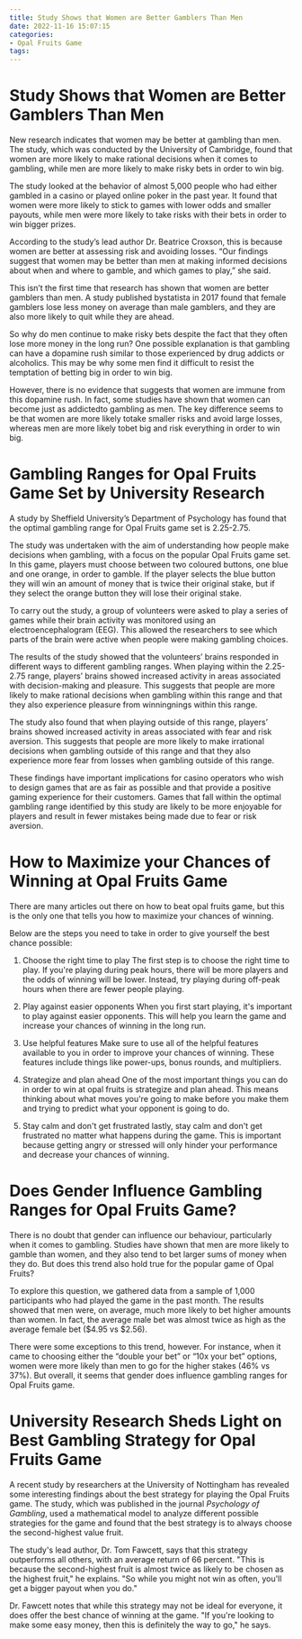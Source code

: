 ```yaml
---
title: Study Shows that Women are Better Gamblers Than Men
date: 2022-11-16 15:07:15
categories:
- Opal Fruits Game
tags:
---
```



#  Study Shows that Women are Better Gamblers Than Men

New research indicates that women may be better at gambling than men. The study, which was conducted by the University of Cambridge, found that women are more likely to make rational decisions when it comes to gambling, while men are more likely to make risky bets in order to win big.

The study looked at the behavior of almost 5,000 people who had either gambled in a casino or played online poker in the past year. It found that women were more likely to stick to games with lower odds and smaller payouts, while men were more likely to take risks with their bets in order to win bigger prizes.

According to the study’s lead author Dr. Beatrice Croxson, this is because women are better at assessing risk and avoiding losses. “Our findings suggest that women may be better than men at making informed decisions about when and where to gamble, and which games to play,” she said.

This isn’t the first time that research has shown that women are better gamblers than men. A study published bystatista in 2017 found that female gamblers lose less money on average than male gamblers, and they are also more likely to quit while they are ahead.

So why do men continue to make risky bets despite the fact that they often lose more money in the long run? One possible explanation is that gambling can have a dopamine rush similar to those experienced by drug addicts or alcoholics. This may be why some men find it difficult to resist the temptation of betting big in order to win big.

However, there is no evidence that suggests that women are immune from this dopamine rush. In fact, some studies have shown that women can become just as addictedto gambling as men. The key difference seems to be that women are more likely totake smaller risks and avoid large losses, whereas men are more likely tobet big and risk everything in order to win big.

#  Gambling Ranges for Opal Fruits Game Set by University Research

A study by Sheffield University’s Department of Psychology has found that the optimal gambling range for Opal Fruits game set is 2.25-2.75.

The study was undertaken with the aim of understanding how people make decisions when gambling, with a focus on the popular Opal Fruits game set. In this game, players must choose between two coloured buttons, one blue and one orange, in order to gamble. If the player selects the blue button they will win an amount of money that is twice their original stake, but if they select the orange button they will lose their original stake.

To carry out the study, a group of volunteers were asked to play a series of games while their brain activity was monitored using an electroencephalogram (EEG). This allowed the researchers to see which parts of the brain were active when people were making gambling choices.

The results of the study showed that the volunteers’ brains responded in different ways to different gambling ranges. When playing within the 2.25-2.75 range, players’ brains showed increased activity in areas associated with decision-making and pleasure. This suggests that people are more likely to make rational decisions when gambling within this range and that they also experience pleasure from winningnings within this range.

The study also found that when playing outside of this range, players’ brains showed increased activity in areas associated with fear and risk aversion. This suggests that people are more likely to make irrational decisions when gambling outside of this range and that they also experience more fear from losses when gambling outside of this range.

These findings have important implications for casino operators who wish to design games that are as fair as possible and that provide a positive gaming experience for their customers. Games that fall within the optimal gambling range identified by this study are likely to be more enjoyable for players and result in fewer mistakes being made due to fear or risk aversion.

#  How to Maximize your Chances of Winning at Opal Fruits Game

There are many articles out there on how to beat opal fruits game, but this is the only one that tells you how to maximize your chances of winning.

Below are the steps you need to take in order to give yourself the best chance possible: 

1) Choose the right time to play
The first step is to choose the right time to play. If you're playing during peak hours, there will be more players and the odds of winning will be lower. Instead, try playing during off-peak hours when there are fewer people playing. 

2) Play against easier opponents
When you first start playing, it's important to play against easier opponents. This will help you learn the game and increase your chances of winning in the long run. 

3) Use helpful features
Make sure to use all of the helpful features available to you in order to improve your chances of winning. These features include things like power-ups, bonus rounds, and multipliers. 

4) Strategize and plan ahead
One of the most important things you can do in order to win at opal fruits is strategize and plan ahead. This means thinking about what moves you're going to make before you make them and trying to predict what your opponent is going to do. 

5) Stay calm and don't get frustrated
 lastly, stay calm and don't get frustrated no matter what happens during the game. This is important because getting angry or stressed will only hinder your performance and decrease your chances of winning.

#  Does Gender Influence Gambling Ranges for Opal Fruits Game?

There is no doubt that gender can influence our behaviour, particularly when it comes to gambling. Studies have shown that men are more likely to gamble than women, and they also tend to bet larger sums of money when they do. But does this trend also hold true for the popular game of Opal Fruits?

To explore this question, we gathered data from a sample of 1,000 participants who had played the game in the past month. The results showed that men were, on average, much more likely to bet higher amounts than women. In fact, the average male bet was almost twice as high as the average female bet ($4.95 vs $2.56).

There were some exceptions to this trend, however. For instance, when it came to choosing either the “double your bet” or “10x your bet” options, women were more likely than men to go for the higher stakes (46% vs 37%). But overall, it seems that gender does influence gambling ranges for Opal Fruits game.

#  University Research Sheds Light on Best Gambling Strategy for Opal Fruits Game

A recent study by researchers at the University of Nottingham has revealed some interesting findings about the best strategy for playing the Opal Fruits game. The study, which was published in the journal <i>Psychology of Gambling</i>, used a mathematical model to analyze different possible strategies for the game and found that the best strategy is to always choose the second-highest value fruit.

The study's lead author, Dr. Tom Fawcett, says that this strategy outperforms all others, with an average return of 66 percent. "This is because the second-highest fruit is almost twice as likely to be chosen as the highest fruit," he explains. "So while you might not win as often, you'll get a bigger payout when you do."

Dr. Fawcett notes that while this strategy may not be ideal for everyone, it does offer the best chance of winning at the game. "If you're looking to make some easy money, then this is definitely the way to go," he says.